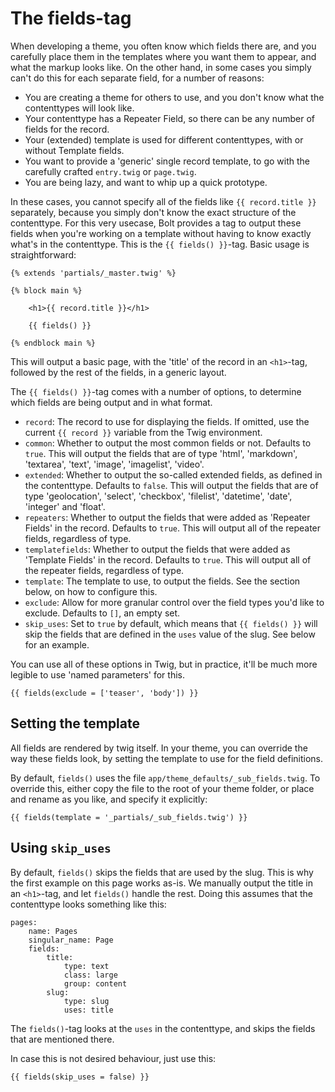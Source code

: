 The fields-tag
==============

When developing a theme, you often know which fields there are, and you
carefully place them in the templates where you want them to appear, and what
the markup looks like. On the other hand, in some cases you simply can't do
this for each separate field, for a number of reasons:

 - You are creating a theme for others to use, and you don't know what the
   contenttypes will look like.
 - Your contenttype has a Repeater Field, so there can be any number of fields
   for the record.
 - Your (extended) template is used for different contenttypes, with or without
   Template fields.
 - You want to provide a 'generic' single record template, to go with the
   carefully crafted `entry.twig` or `page.twig`.
 - You are being lazy, and want to whip up a quick prototype.

In these cases, you cannot specify all of the fields like `{{ record.title }}`
separately, because you simply don't know the exact structure of the
contenttype. For this very usecase, Bolt provides a tag to output these fields
when you're working on a template without having to know exactly what's in the
contenttype. This is the `{{ fields() }}`-tag. Basic usage is straightforward:

```twig
{% extends 'partials/_master.twig' %}

{% block main %}

    <h1>{{ record.title }}</h1>

    {{ fields() }}

{% endblock main %}
```

This will output a basic page, with the 'title' of the record in an `<h1>`-tag,
followed by the rest of the fields, in a generic layout.

The `{{ fields() }}`-tag comes with a number of options, to determine which
fields are being output and in what format.

 - `record`: The record to use for displaying the fields. If omitted, use the
   current `{{ record }}` variable from the Twig environment.
 - `common`: Whether to output the most common fields or not. Defaults to
   `true`. This will output the fields that are of type 'html', 'markdown',
   'textarea', 'text', 'image', 'imagelist', 'video'.
 - `extended`: Whether to output the so-called extended fields, as defined in
   the contenttype. Defaults to `false`. This will output the fields that are
   of type 'geolocation', 'select', 'checkbox', 'filelist', 'datetime', 'date',
   'integer' and 'float'.
 - `repeaters`: Whether to output the fields that were added as 'Repeater
   Fields' in the record. Defaults to `true`. This will output all of the
   repeater fields, regardless of type.
 - `templatefields`: Whether to output the fields that were added as 'Template
   Fields' in the record. Defaults to `true`. This will output all of the
   repeater fields, regardless of type.
 - `template`: The template to use, to output the fields. See the section
   below, on how to configure this.
 - `exclude`: Allow for more granular control over the field types you'd like
   to exclude. Defaults to `[]`, an empty set.
 - `skip_uses`: Set to `true` by default, which means that `{{ fields() }}`
   will skip the fields that are defined in the `uses` value of the slug. See
   below for an example.

You can use all of these options in Twig, but in practice, it'll be much more
legible to use 'named parameters' for this.

```twig
{{ fields(exclude = ['teaser', 'body']) }}
```

Setting the template
--------------------

All fields are rendered by twig itself. In your theme, you can override the way
these fields look, by setting the template to use for the field definitions.

By default, `fields()` uses the file `app/theme_defaults/_sub_fields.twig`. To
override this, either copy the file to the root of your theme folder, or place
and rename as you like, and specify it explicitly:

```twig
{{ fields(template = '_partials/_sub_fields.twig') }}
```

Using `skip_uses`
-----------------

By default, `fields()` skips the fields that are used by the slug. This is why
the first example on this page works as-is. We manually output the title in an
`<h1>`-tag, and let `fields()` handle the rest. Doing this assumes that the
contenttype looks something like this:

```twig
pages:
    name: Pages
    singular_name: Page
    fields:
        title:
            type: text
            class: large
            group: content
        slug:
            type: slug
            uses: title
```

The `fields()`-tag looks at the `uses` in the contenttype, and skips the fields
that are mentioned there.

In case this is not desired behaviour, just use this:

```twig
{{ fields(skip_uses = false) }}
```

